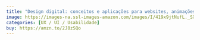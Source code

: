 ```yaml
---
title: "Design digital: conceitos e aplicações para websites, animações, vídeos e webgames"
image: https://images-na.ssl-images-amazon.com/images/I/419x9jtNufL._SX370_BO1,204,203,200_.jpg
categories: [UX / UI / Usabilidade]
buy: https://amzn.to/2J8zSQo
---
```

